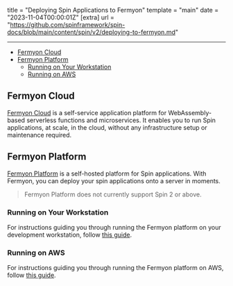 title = "Deploying Spin Applications to Fermyon"
template = "main"
date = "2023-11-04T00:00:01Z"
[extra]
url = "https://github.com/spinframework/spin-docs/blob/main/content/spin/v2/deploying-to-fermyon.md"

---
- [Fermyon Cloud](#fermyon-cloud)
- [Fermyon Platform](#fermyon-platform)
  - [Running on Your Workstation](#running-on-your-workstation)
  - [Running on AWS](#running-on-aws)

## Fermyon Cloud

[Fermyon Cloud](https://developer.fermyon.com/cloud) is a self-service application platform for WebAssembly-based serverless functions and microservices. It enables you to run Spin applications, at scale, in the cloud, without any infrastructure setup or maintenance required.

## Fermyon Platform

[Fermyon Platform](https://github.com/fermyon/installer) is a self-hosted platform for Spin applications. With Fermyon, you can deploy your spin applications onto a server in moments.

> Fermyon Platform does not currently support Spin 2 or above.

### Running on Your Workstation

For instructions guiding you through running the Fermyon platform on your development workstation,
follow [this guide](https://github.com/fermyon/installer/tree/main/local/README.md).

### Running on AWS

For instructions guiding you through running the Fermyon platform on AWS, follow
[this guide](https://github.com/fermyon/installer/tree/main/aws/README.md).

